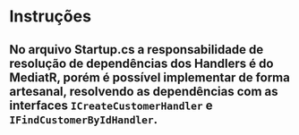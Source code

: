 # Instruções
## No arquivo Startup.cs a responsabilidade de resolução de dependências dos Handlers é do MediatR, porém é possível implementar de forma artesanal, resolvendo as dependências com as interfaces `ICreateCustomerHandler` e `IFindCustomerByIdHandler`.
